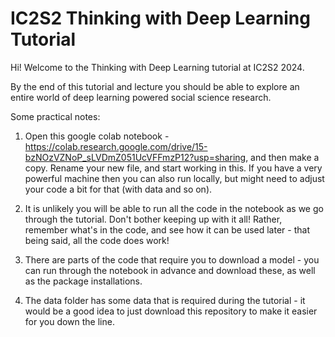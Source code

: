 # IC2S2 Thinking with Deep Learning Tutorial


Hi! Welcome to the Thinking with Deep Learning tutorial at IC2S2 2024.

By the end of this tutorial and lecture you should be able to explore an entire world of deep learning powered social science research.

Some practical notes:

1) Open this google colab notebook - https://colab.research.google.com/drive/15-bzNOzVZNoP_sLVDmZ051UcVFFmzP12?usp=sharing, and then make a copy. Rename your new file, and start working in this. If you have a very powerful machine then you can also run locally, but might need to adjust your code a bit for that (with data and so on). 

2) It is unlikely you will be able to run all the code in the notebook as we go through the tutorial. Don't bother keeping up with it all! Rather, remember what's in the code, and see how it can be used later - that being said, all the code does work!
  
3) There are parts of the code that require you to download a model - you can run through the notebook in advance and download these, as well as the package installations.

4) The data folder has some data that is required during the tutorial - it would be a good idea to just download this repository to make it easier for you down the line.
